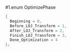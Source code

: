 #1.enum OptimizePhase

```cpp
{ 
  Beginning = 0,
  Before_LOJ_Transform = 1,
  After_LOJ_Transform = 2,
  Finish_LOJ_Transform = 3,
  Done_Optimization = 4
};
```